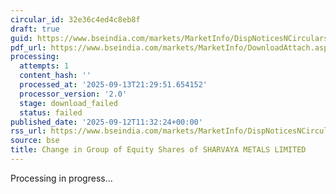 ```yaml
---
circular_id: 32e36c4ed4c8eb8f
draft: true
guid: https://www.bseindia.com/markets/MarketInfo/DispNoticesNCirculars.aspx?Noticeid={BA9063AB-6DA8-499B-B0D8-F3A66A8ACC75}&noticeno=20250912-55&dt=09/12/2025&icount=55&totcount=103&flag=0
pdf_url: https://www.bseindia.com/markets/MarketInfo/DownloadAttach.aspx?id=20250912-55&attachedId=
processing:
  attempts: 1
  content_hash: ''
  processed_at: '2025-09-13T21:29:51.654152'
  processor_version: '2.0'
  stage: download_failed
  status: failed
published_date: '2025-09-12T11:32:24+00:00'
rss_url: https://www.bseindia.com/markets/MarketInfo/DispNoticesNCirculars.aspx?Noticeid={BA9063AB-6DA8-499B-B0D8-F3A66A8ACC75}&noticeno=20250912-55&dt=09/12/2025&icount=55&totcount=103&flag=0
source: bse
title: Change in Group of Equity Shares of SHARVAYA METALS LIMITED
---
```


Processing in progress...
